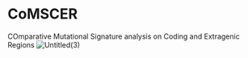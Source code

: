 # CoMSCER

COmparative Mutational Signature analysis on Coding and Extragenic Regions
![Untitled(3)](https://github.com/pbattuello/CoMSCER/assets/108470251/8f5d8586-8e21-4bd3-9adc-2a0d3477e683)
